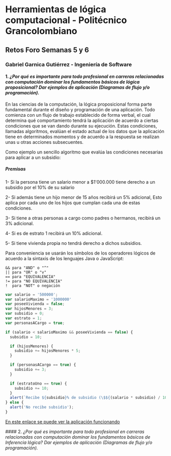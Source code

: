# Herramientas de lógica computacional - Politécnico Grancolombiano
## Retos Foro Semanas 5 y 6
### Gabriel Garnica Gutiérrez - Ingeniería de Software

#### 1. *¿Por qué es importante para todo profesional en carreras relacionadas con computación dominar los fundamentos básicos de lógica proposicional? Dar ejemplos de aplicación (Diagramas de flujo y/o programación).*

En las ciencias de la computación, la lógica proposicional forma parte fundamental durante el diseño y programación de una aplicación. Todo comienza con un flujo de trabajo establecido de forma verbal, el cual determina qué comportamiento tendrá la aplicación de acuerdo a ciertas condiciones que se van dando durante su ejecución. Estas condiciones, llamadas algoritmos, evalúan el estado actual de los datos que la aplicación tiene en determinados momentos y de acuerdo a la respuesta se realizan unas u otras acciones subsecuentes.

Como ejemplo un sencillo algoritmo que evalúa las condiciones necesarias para aplicar a un subsidio:

##### Premisas

1- Si la persona tiene un salario menor a $1'000.000 tiene derecho a un subsidio por el 10% de su salario

2- Si además tiene un hijo menor de 15 años recibirá un 5% adicional, Esto aplica por cada uno de los hijos que cumplan cada una de estas condiciones.

3- Si tiene a otras personas a cargo como padres o hermanos, recibirá un 3% adicional.

4- Si es de estrato 1 recibirá un 10% adicional.

5- Si tiene vivienda propia no tendrá derecho a dichos subsidios.

Para conveniencia se usarán los símbolos de los operadores lógicos de acuerdo a la sintaxis de los lenguajes Java o JavaScript:

```
&& para "AND" o "^"
|| para "OR" o "v"
== para "EQUIVALENCIA"
!= para "NO EQUIVALENCIA"
!  para "NOT" o negación
```

```javascript
var salario = '500000';
var salarioMaximo = '1000000'
var poseeVivienda = false;
var hijosMenores = 3;
var subsidio = 0;
var estrato = 1;
var personasACargo = true;

if (salario < salarioMaximo && poseeVivienda == false) {
  subsidio = 10;

  if (hijosMenores) {
    subsidio += hijosMenores * 5;
  }

  if (personasACargo == true) {
    subsidio += 3;
  }

  if (estratoUno == true) {
    subsidio += 10;
  }
  alert(`Recibe ${subsidio}% de subsidio (\$${(salario * subsidio) / 100})`);
} else {
  alert('No recibe subsidio');
}
```

[En este enlace se puede ver la aplicación funcionando](https://codepen.io/garnicag/pen/axxQQm)

#### 2. *¿Por qué es importante para todo profesional en carreras relacionadas con computación dominar los fundamentos básicos de Inferencia lógica? Dar ejemplos de aplicación (Diagramas de flujo y/o programación).*

